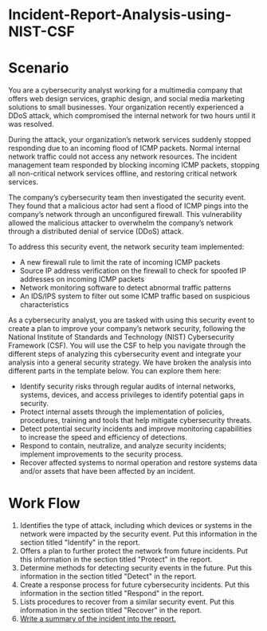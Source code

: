 # Incident-Report-Analysis-using-NIST-CSF

# Scenario

You are a cybersecurity analyst working for a multimedia company that offers web design services, graphic design, and social media marketing solutions to small businesses. Your organization recently experienced a DDoS attack, which compromised the internal network for two hours until it was resolved.

During the attack, your organization’s network services suddenly stopped responding due to an incoming flood of ICMP packets. Normal internal network traffic could not access any network resources. The incident management team responded by blocking incoming ICMP packets, stopping all non-critical network services offline, and restoring critical network services. 

The company’s cybersecurity team then investigated the security event. They found that a malicious actor had sent a flood of ICMP pings into the company’s network through an unconfigured firewall. This vulnerability allowed the malicious attacker to overwhelm the company’s network through a distributed denial of service (DDoS) attack. 

To address this security event, the network security team implemented: 
  - A new firewall rule to limit the rate of incoming ICMP packets
  - Source IP address verification on the firewall to check for spoofed IP addresses on incoming ICMP packets
  - Network monitoring software to detect abnormal traffic patterns
  - An IDS/IPS system to filter out some ICMP traffic based on suspicious characteristics
  
As a cybersecurity analyst, you are tasked with using this security event to create a plan to improve your company’s network security, following the National Institute of Standards and Technology (NIST) Cybersecurity Framework (CSF). You will use the CSF to help you navigate through the different steps of analyzing this cybersecurity event and integrate your analysis into a general security strategy. We have broken the analysis into different parts in the template below. You can explore them here:
  - Identify security risks through regular audits of internal networks, systems, devices, and access privileges to identify potential gaps in security.   
  - Protect internal assets through the implementation of policies, procedures, training and tools that help mitigate cybersecurity threats. 
  - Detect potential security incidents and improve monitoring capabilities to increase the speed and efficiency of detections. 
  - Respond to contain, neutralize, and analyze security incidents; implement improvements to the security process.
  - Recover affected systems to normal operation and restore systems data and/or assets that have been affected by an incident.

# Work Flow
1.  Identifies the type of attack, including which devices or systems in the network were impacted by the security event. Put this information in the section titled "Identify" in the report.
2.  Offers a plan to further protect the network from future incidents. Put this information in the section titled "Protect" in the report.
3.  Determine methods for detecting security events in the future. Put this information in the section titled "Detect" in the report.
4.  Create a response process for future cybersecurity incidents. Put this information in the section titled "Respond" in the report.
5.  Lists procedures to recover from a similar security event. Put this information in the section titled "Recover" in the report.
6.  [Write a summary of the incident into the report.](https://github.com/SMUGLER79/Incident-Report-Analysis-using-NIST-CSF/blob/main/Incident%20report%20analysis.pdf)
